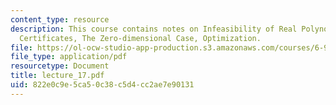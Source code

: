 ```yaml
---
content_type: resource
description: This course contains notes on Infeasibility of Real Polynomial Equations,
  Certificates, The Zero-dimensional Case, Optimization.
file: https://ol-ocw-studio-app-production.s3.amazonaws.com/courses/6-972-algebraic-techniques-and-semidefinite-optimization-spring-2006/822e0c9e5ca50c38c5d4cc2ae7e90131_lecture_17.pdf
file_type: application/pdf
resourcetype: Document
title: lecture_17.pdf
uid: 822e0c9e-5ca5-0c38-c5d4-cc2ae7e90131
---
```


